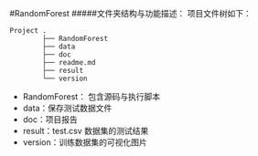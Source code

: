 #RandomForest
#####文件夹结构与功能描述：
项目文件树如下：

	Project	.
			├── RandomForest
			├── data
			├── doc
			├── readme.md
			├── result
			└── version

-	RandomForest： 包含源码与执行脚本
-	data：保存测试数据文件
-	doc：项目报告
-	result：test.csv 数据集的测试结果
-	version：训练数据集的可视化图片